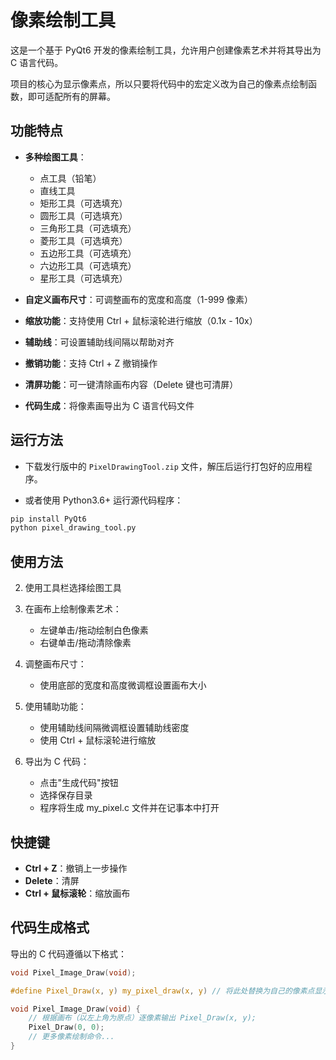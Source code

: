 # 像素绘制工具

这是一个基于 PyQt6 开发的像素绘制工具，允许用户创建像素艺术并将其导出为 C 语言代码。

项目的核心为显示像素点，所以只要将代码中的宏定义改为自己的像素点绘制函数，即可适配所有的屏幕。

## 功能特点

- **多种绘图工具**：
  - 点工具（铅笔）
  - 直线工具
  - 矩形工具（可选填充）
  - 圆形工具（可选填充）
  - 三角形工具（可选填充）
  - 菱形工具（可选填充）
  - 五边形工具（可选填充）
  - 六边形工具（可选填充）
  - 星形工具（可选填充）

- **自定义画布尺寸**：可调整画布的宽度和高度（1-999 像素）

- **缩放功能**：支持使用 Ctrl + 鼠标滚轮进行缩放（0.1x - 10x）

- **辅助线**：可设置辅助线间隔以帮助对齐

- **撤销功能**：支持 Ctrl + Z 撤销操作

- **清屏功能**：可一键清除画布内容（Delete 键也可清屏）

- **代码生成**：将像素画导出为 C 语言代码文件

## 运行方法

* 下载发行版中的 `PixelDrawingTool.zip` 文件，解压后运行打包好的应用程序。

* 或者使用 Python3.6+ 运行源代码程序：

```python
pip install PyQt6
python pixel_drawing_tool.py
```

## 使用方法

2. 使用工具栏选择绘图工具

3. 在画布上绘制像素艺术：
   - 左键单击/拖动绘制白色像素
   - 右键单击/拖动清除像素

4. 调整画布尺寸：
   - 使用底部的宽度和高度微调框设置画布大小

5. 使用辅助功能：
   - 使用辅助线间隔微调框设置辅助线密度
   - 使用 Ctrl + 鼠标滚轮进行缩放

6. 导出为 C 代码：
   - 点击"生成代码"按钮
   - 选择保存目录
   - 程序将生成 my_pixel.c 文件并在记事本中打开

## 快捷键

- **Ctrl + Z**：撤销上一步操作
- **Delete**：清屏
- **Ctrl + 鼠标滚轮**：缩放画布

## 代码生成格式

导出的 C 代码遵循以下格式：

```c
void Pixel_Image_Draw(void);

#define Pixel_Draw(x, y) my_pixel_draw(x, y) // 将此处替换为自己的像素点显示函数即可（注意要以左上角为原点）

void Pixel_Image_Draw(void) {
    // 根据画布（以左上角为原点）逐像素输出 Pixel_Draw(x, y);
    Pixel_Draw(0, 0);
    // 更多像素绘制命令...
}
```
